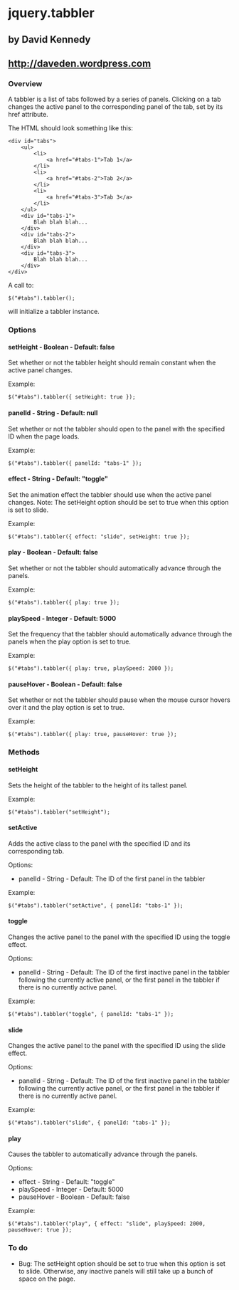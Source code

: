 # jquery.tabbler
## by David Kennedy
## http://daveden.wordpress.com

### Overview

A tabbler is a list of tabs followed by a series of panels. Clicking on a tab changes the active panel to the corresponding panel of the tab, set by its href attribute.

The HTML should look something like this:

    <div id="tabs">
        <ul>
            <li>
                <a href="#tabs-1">Tab 1</a>
            </li>
            <li>
                <a href="#tabs-2">Tab 2</a>
            </li>
            <li>
                <a href="#tabs-3">Tab 3</a>
            </li>
        </ul>
        <div id="tabs-1">
            Blah blah blah...
        </div>
        <div id="tabs-2">
            Blah blah blah...
        </div>
        <div id="tabs-3">
            Blah blah blah...
        </div>
    </div>

A call to:

    $("#tabs").tabbler();

will initialize a tabbler instance.

### Options

#### setHeight - Boolean - Default: false
Set whether or not the tabbler height should remain constant when the active panel changes.

Example:

    $("#tabs").tabbler({ setHeight: true });

#### panelId - String - Default: null
Set whether or not the tabbler should open to the panel with the specified ID when the page loads.

Example:

    $("#tabs").tabbler({ panelId: "tabs-1" });

#### effect - String - Default: "toggle"
Set the animation effect the tabbler should use when the active panel changes. Note: The setHeight option should be set to true when this option is set to slide.

Example:

    $("#tabs").tabbler({ effect: "slide", setHeight: true });

#### play - Boolean - Default: false
Set whether or not the tabbler should automatically advance through the panels.

Example:

    $("#tabs").tabbler({ play: true });

#### playSpeed - Integer - Default: 5000
Set the frequency that the tabbler should automatically advance through the panels when the play option is set to true.

Example:

    $("#tabs").tabbler({ play: true, playSpeed: 2000 });

#### pauseHover - Boolean - Default: false
Set whether or not the tabbler should pause when the mouse cursor hovers over it and the play option is set to true.

Example:

    $("#tabs").tabbler({ play: true, pauseHover: true });

### Methods

#### setHeight
Sets the height of the tabbler to the height of its tallest panel.

Example:

    $("#tabs").tabbler("setHeight");

#### setActive
Adds the active class to the panel with the specified ID and its corresponding tab.

Options:

* panelId - String - Default: The ID of the first panel in the tabbler

Example:

    $("#tabs").tabbler("setActive", { panelId: "tabs-1" });

#### toggle
Changes the active panel to the panel with the specified ID using the toggle effect.

Options:

* panelId - String - Default: The ID of the first inactive panel in the tabbler following the currently active panel, or the first panel in the tabbler if there is no currently active panel.

Example:

    $("#tabs").tabbler("toggle", { panelId: "tabs-1" });

#### slide
Changes the active panel to the panel with the specified ID using the slide effect.

Options:

* panelId - String - Default: The ID of the first inactive panel in the tabbler following the currently active panel, or the first panel in the tabbler if there is no currently active panel.

Example:

    $("#tabs").tabbler("slide", { panelId: "tabs-1" });

#### play
Causes the tabbler to automatically advance through the panels.

Options:

* effect - String - Default: "toggle"
* playSpeed - Integer - Default: 5000
* pauseHover - Boolean - Default: false

Example:

    $("#tabs").tabbler("play", { effect: "slide", playSpeed: 2000, pauseHover: true });

### To do

* Bug: The setHeight option should be set to true when this option is set to slide. Otherwise, any inactive panels will still take up a bunch of space on the page.